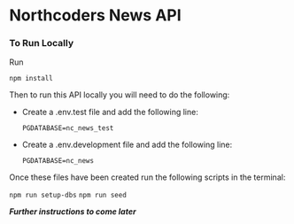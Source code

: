 # Northcoders News API

### To Run Locally

Run

`npm install`

Then to run this API locally you will need to do the following:

- Create a .env.test file and add the following line:

    `PGDATABASE=nc_news_test`

- Create a .env.development file and add the following line:

  `PGDATABASE=nc_news`

Once these files have been created run the following scripts in the terminal:

`npm run setup-dbs`
`npm run seed`

***Further instructions to come later***